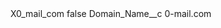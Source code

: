 <?xml version="1.0" encoding="UTF-8"?>
<CustomMetadata xmlns="http://soap.sforce.com/2006/04/metadata" xmlns:xsi="http://www.w3.org/2001/XMLSchema-instance" xmlns:xsd="http://www.w3.org/2001/XMLSchema">
    <label>X0_mail_com</label>
    <protected>false</protected>
    <values>
        <field>Domain_Name__c</field>
        <value xsi:type="xsd:string">0-mail.com</value>
    </values>
</CustomMetadata>
